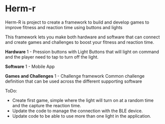 # Herm-r
Herm-R is project to create a framework to build and develop games to improve fitness and reaction time using buttons and lights

This framework lets you make both hardware and software that can connect and create games and challenges to boost your fitness and reaction time.

**Hardware**
1 - Pression buttons with Light
Buttons that will light on command and the player need to tap to turn off the light.

**Software**
1 - Mobile App 

**Games and Challenges**
1 - Challenge framework
Common challenge definition that can be used across the different supporting software 

ToDo:
- Create first game, simple where the light will turn on at a random time and the capture the reaction time.
- Update the code to manage the connection with the BLE device.
- Update code to be able to use more than one light in the application.
